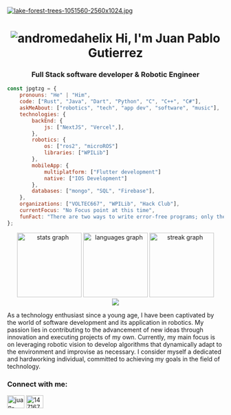 [![lake-forest-trees-1051560-2560x1024.jpg](https://i.postimg.cc/tC0gfwfv/lake-forest-trees-1051560-2560x1024.jpg)](https://postimg.cc/rzJcRnq5)

<h1 align="center" display="flex"> <img src="https://komarev.com/ghpvc/?username=andromedahelix&label=Profile%20views&color=0e75b6&style=flat" alt="andromedahelix" /> Hi, I'm Juan Pablo Gutierrez</h1>
<h3 align="center">Full Stack software developer & Robotic Engineer</h3>

```javascript
const jpgtzg = {
    pronouns: "He" | "Him",
    code: ["Rust", "Java", "Dart", "Python", "C", "C++", "C#"],
    askMeAbout: ["robotics", "tech", "app dev", "software", "music"],
    technologies: {
        backEnd: {
            js: ["NextJS", "Vercel",],
        },
        robotics: {
            os: ["ros2", "microROS"]
            libraries: ["WPILib"]
        },
        mobileApp: {
            multiplatform: ["Flutter development"]
            native: ["IOS Development"] 
        },
        databases: ["mongo", "SQL", "Firebase"],
    },
    organizations: ["VOLTEC667", "WPILib", "Hack Club"],
    currentFocus: "No Focus point at this time",
    funFact: "There are two ways to write error-free programs; only the third one works"
};
```

<div align="center">
  <img src="https://github-readme-stats.vercel.app/api?username=jpgtzg&hide_title=false&hide_rank=false&show_icons=true&include_all_commits=true&count_private=true&disable_animations=false&theme=transparent&locale=en&hide_border=false&order=1" height="150" alt="stats graph"  />
  <img src="https://github-readme-stats.vercel.app/api/top-langs?username=jpgtzg&locale=en&hide_title=false&layout=compact&card_width=320&langs_count=5&theme=transparent&hide_border=false&order=2" height="150" alt="languages graph"  />
  <img src="https://streak-stats.demolab.com?user=jpgtzg&locale=en&mode=daily&theme=transparent&hide_border=false&border_radius=5&order=3" height="150" alt="streak graph"  />
</div>

<div align="center">
        <img src = "https://quotes-github-readme.vercel.app/api?type=vertical&theme=algolia&border=true"/>
</div>


  As a technology enthusiast since a young age, I have been captivated by the world of software development and its application in robotics. My passion lies in contributing to the advancement of new ideas through innovation and executing projects of my own. Currently, my main focus is on leveraging robotic vision to develop algorithms that dynamically adapt to the environment and improvise as necessary. I consider myself a dedicated and hardworking individual, committed to achieving my goals in the field of technology.

<h3 align="left">Connect with me:</h3>
<p align="left">
<a href="https://linkedin.com/in/juan-pablo-gutiérrez-garcía-68609023b" target="blank"><img align="center" src="https://raw.githubusercontent.com/rahuldkjain/github-profile-readme-generator/master/src/images/icons/Social/linked-in-alt.svg" alt="juan-pablo-gutiérrez-garcía-68609023b" height="30" width="40" /></a>
<a href="https://stackoverflow.com/users/14716720" target="blank"><img align="center" src="https://raw.githubusercontent.com/rahuldkjain/github-profile-readme-generator/master/src/images/icons/Social/stack-overflow.svg" alt="14716720" height="30" width="40" /></a>
</p>
